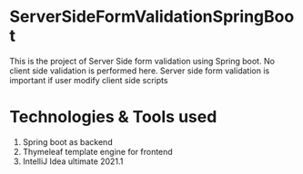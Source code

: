 # ServerSideFormValidationSpringBoot
This is the project of Server Side form validation using Spring boot. No client side validation is performed here.  Server side form validation is important if user modify client side scripts

# Technologies & Tools used
1. Spring boot as backend  
2. Thymeleaf template engine for frontend  
3. IntelliJ Idea ultimate 2021.1
